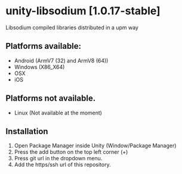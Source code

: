 # unity-libsodium [1.0.17-stable]
Libsodium compiled libraries distributed in a upm way

## Platforms available:
- Android (ArmV7 (32) and ArmV8 (64))
- Windows (X86_X64)
- OSX
- iOS

## Platforms not available.
- Linux (Not available at the moment)

## Installation
1. Open Package Manager inside Unity (Window/Package Manager)
2. Press the add button on the top left corner (+)
3. Press git url in the dropdown menu.
4. Add the https/ssh url of this repository.
